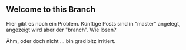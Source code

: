 ## Welcome to this Branch

Hier gibt es noch ein Problem. Künftige Posts sind in "master" angelegt, angezeigt wird aber der "branch". 
Wie lösen?

Ähm, oder doch nicht ... bin grad bitz irritiert.
